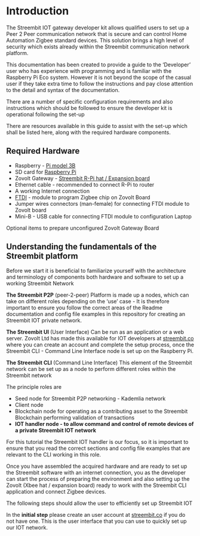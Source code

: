 # Introduction

The Streembit IOT gateway developer kit allows qualified users to set up a Peer 2 Peer communication network that is secure and can control Home Automation Zigbee standard devices. This solution brings a high level of security which exists already within the Streembit communication network platform.

This documentation has been created to provide a guide to the ‘Developer’ user who has experience with programming and is familiar with the Raspberry Pi Eco system. However it is not beyond the scope of the casual user if they take extra time to follow the instructions and pay close attention to the detail and syntax of the documentation.

There are a number of specific configuration requirements and also instructions which should be followed to ensure the developer kit is operational following the set-up

There are resources available in this guide to assist with the set-up which shall be listed here, along with the required hardware components.

## Required Hardware

  * Raspberry - [Pi model 3B](http://zovolt.com/e-shop/pi-b)
  * SD card for [Raspberry Pi](http://zovolt.com/e-shop/pis)
  * Zovolt Gateway - [Streembit R-Pi hat / Expansion board](http://zovolt.com/e-shop/pis-hat)
  * Ethernet cable - recommended to connect R-Pi to router
  * A working Internet connection
  * [FTDI](http://zovolt.com/e-shop/ftdi) - module to program Zigbee chip on Zovolt Board
  * Jumper wires connectors (man-female) for connecting FTDI module to Zovolt board
  * Mini-B - USB cable for connecting FTDI module to configuration Laptop

Optional items to prepare unconfigured Zovolt Gateway Board

## Understanding the fundamentals of the Streembit platform

Before we start it is beneficial to familiarize yourself with the architecture and terminology of components both hardware and software to set up a working Streembit Network

**The Streembit P2P** (peer-2-peer)
Platform is made up a nodes, which can take on different roles depending on the ‘use’ case -  It is therefore important to ensure you follow the correct areas of the Readme documentation and config file examples in this repository for creating an Streembit IOT private network.

**The Streembit UI** (User Interface)
Can be run as an application or a web server.  Zovolt Ltd has made this available for IOT developers at [streembit.co](https://streembit.co) where you can create an account and complete the setup process, once the Streembit CLI - Command Line Interface node is set up on the Raspberry Pi.

**The Streembit CLI** (Command Line Interface)
This element of the Streembit network can be set up as a node to perform different roles within the Streembit network

The principle roles are

  * Seed node for Streembit P2P networking - Kademlia network
  * Client node
  * Blockchain node for operating as a contributing asset to the Streembit Blockchain performing validation of transactions
  * **IOT handler node - to allow command and control of remote devices of a private Streembit IOT network**

For this tutorial the Streembit IOT handler is our focus, so it is important to ensure that you read the correct sections and config file examples that are relevant to the CLI working in this role.

Once you have assembled the acquired hardware and are ready to set up the Streembit software with an internet connection, you as the developer can start the process of preparing the environment and also setting up the Zovolt (Xbee hat / expansion board) ready to work with the Streembit CLI application and connect Zigbee devices.

The following steps should allow the user to efficiently set up Streembit IOT

In the **initial step** please create an user account at [streembit.co](https://www.streembit.co) if you do not have one.  This is the user interface that you can use to quickly set up our IOT network.
